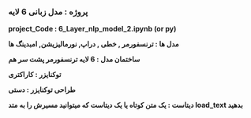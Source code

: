  ### پروژه : مدل زبانی 6 لایه

 __project_Code :  6_Layer_nlp_model_2.ipynb  (or py)__

__مدل ها : ترنسفورمر , خطی , دراپ, نورمالیزیشن, امبدینگ ها__

__ساختمان مدل : 6 لایه ترنسفورمر پشت سر هم__

__توکنایزر : کاراکتری__

__طراحی توکنایزر : دستی__

__دیتاست : یک متن کوتاه یا یک دیتاست که میتوانید مسیرش را به متد load_text بدهید__
